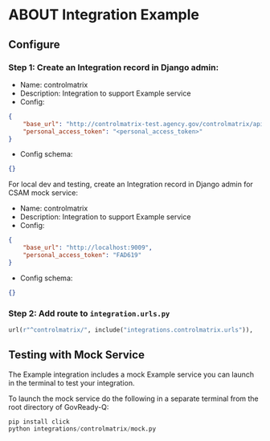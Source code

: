 # ABOUT Integration Example

## Configure

### Step 1: Create an Integration record in Django admin:

- Name: controlmatrix
- Description: Integration to support Example service
- Config:
```json
{
    "base_url": "http://controlmatrix-test.agency.gov/controlmatrix/api",
    "personal_access_token": "<personal_access_token>"
}
```
- Config schema:
```json
{}
```

For local dev and testing, create an Integration record in Django admin for CSAM mock service:

- Name: controlmatrix
- Description: Integration to support Example service
- Config:
```json
{
    "base_url": "http://localhost:9009",
    "personal_access_token": "FAD619"
}
```
- Config schema:
```json
{}
```

### Step 2: Add route to `integration.urls.py`

```python
url(r"^controlmatrix/", include("integrations.controlmatrix.urls")),
```

## Testing with Mock Service

The Example integration includes a mock Example service you can launch in the terminal to test your integration.

To launch the mock service do the following in a separate terminal from the root directory of GovReady-Q:

```python
pip install click
python integrations/controlmatrix/mock.py
```